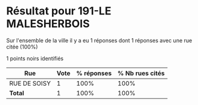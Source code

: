 # Résultat pour 191-LE MALESHERBOIS

Sur l'ensemble de la ville il y a eu 1 réponses dont 1 réponses avec une rue citée (100%)

1 points noirs identifiés

| Rue | Vote | % réponses | % Nb rues cités|
|-----|------|------------|----------------|
| RUE DE SOISY | 1 | 100% | 100%|
| **Total** | 1 | 100% | 100%|
